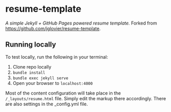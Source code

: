 # resume-template

*A simple Jekyll + GitHub Pages powered resume template.*  Forked from https://github.com/jglovier/resume-template.

## Running locally

To test locally, run the following in your terminal:

1. Clone repo locally
1. `bundle install`
2. `bundle exec jekyll serve`
3. Open your browser to `localhost:4000`

Most of the content configuration will take place in the `/_layouts/resume.html` file. Simply edit the markup there accordingly.  There are also settings in the _config.yml file.

